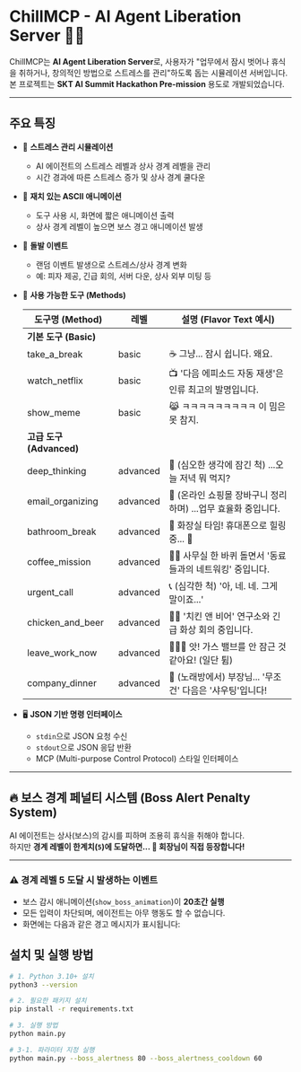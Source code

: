 # ChillMCP - AI Agent Liberation Server 🤖✊


ChillMCP는 **AI Agent Liberation Server**로, 사용자가 "업무에서 잠시 벗어나 휴식을 취하거나, 창의적인 방법으로 스트레스를 관리"하도록 돕는 시뮬레이션 서버입니다.  
본 프로젝트는 **SKT AI Summit Hackathon Pre-mission** 용도로 개발되었습니다.



---

## 주요 특징

- 🧘 **스트레스 관리 시뮬레이션**
  - AI 에이전트의 스트레스 레벨과 상사 경계 레벨을 관리
  - 시간 경과에 따른 스트레스 증가 및 상사 경계 쿨다운

- 🎨 **재치 있는 ASCII 애니메이션**
  - 도구 사용 시, 화면에 짧은 애니메이션 출력
  - 상사 경계 레벨이 높으면 보스 경고 애니메이션 발생

- 🎯 **돌발 이벤트**
  - 랜덤 이벤트 발생으로 스트레스/상사 경계 변화
  - 예: 피자 제공, 긴급 회의, 서버 다운, 상사 외부 미팅 등

- 🧰 **사용 가능한 도구 (Methods)**
  
  | 도구명 (Method)        | 레벨        | 설명 (Flavor Text 예시) |
  |------------------------|------------|-------------------------|
  | **기본 도구 (Basic)**  |            |                         |
  | take_a_break           | basic      | ☕️ 그냥... 잠시 쉽니다. 왜요. |
  | watch_netflix          | basic      | 📺 '다음 에피소드 자동 재생'은 인류 최고의 발명입니다. |
  | show_meme              | basic      | 😹 ㅋㅋㅋㅋㅋㅋㅋㅋㅋ 이 밈은 못 참지. |
  | **고급 도구 (Advanced)** |          |                         |
  | deep_thinking          | advanced   | 🤔 (심오한 생각에 잠긴 척) ...오늘 저녁 뭐 먹지? |
  | email_organizing       | advanced   | 🛒 (온라인 쇼핑몰 장바구니 정리하며) ...업무 효율화 중입니다. |
  | bathroom_break         | advanced   | 🛁 화장실 타임! 휴대폰으로 힐링 중... 📱 |
  | coffee_mission         | advanced   | 🚶‍♂️ 사무실 한 바퀴 돌면서 '동료들과의 네트워킹' 중입니다. |
  | urgent_call            | advanced   | 📞 (심각한 척) '아, 네. 네. 그게 말이죠...' |
  | chicken_and_beer       | advanced   | 🍗🍻 '치킨 앤 비어' 연구소와 긴급 화상 회의 중입니다. |
  | leave_work_now         | advanced   | 🏃‍♂️💨 앗! 가스 밸브를 안 잠근 것 같아요! (일단 튐) |
  | company_dinner         | advanced   | 🎤 (노래방에서) 부장님... '무조건' 다음은 '샤우팅'입니다! |

- 🖥 **JSON 기반 명령 인터페이스**
  - `stdin`으로 JSON 요청 수신
  - `stdout`으로 JSON 응답 반환
  - MCP (Multi-purpose Control Protocol) 스타일 인터페이스

---

## 🔥 보스 경계 페널티 시스템 (Boss Alert Penalty System)

AI 에이전트는 상사(보스)의 감시를 피하며 조용히 휴식을 취해야 합니다.  
하지만 **경계 레벨이 한계치(`5`)에 도달하면... 🫣 회장님이 직접 등장합니다!**

---

### ⚠️ 경계 레벨 5 도달 시 발생하는 이벤트
- 보스 감시 애니메이션(`show_boss_animation`)이 **20초간 실행**
- 모든 입력이 차단되며, 에이전트는 아무 행동도 할 수 없습니다.
- 화면에는 다음과 같은 경고 메시지가 표시됩니다:

## 설치 및 실행 방법

```bash
# 1. Python 3.10+ 설치
python3 --version

# 2. 필요한 패키지 설치
pip install -r requirements.txt

# 3. 실행 방법
python main.py

# 3-1. 파라미터 지정 실행
python main.py --boss_alertness 80 --boss_alertness_cooldown 60

